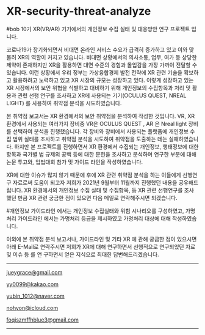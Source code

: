 # XR-security-threat-analyze 
#bob 10기 XR(VR/AR) 기기에서의 개인정보 수집 실태 및 대응방안 연구 프로젝트 입니다.
 
 
코로나19가 장기화되면서 비대면 온라인 서비스 수요가 급격히 증가하고 있고 이와 맞물려 XR의 역할이 커지고 있습니다. 비대면 상황에서의 의사소통, 업무, 여가 등 상당한 제약이 존재하지만 XR을 활용하면 대면 수준의 경험과 몰입감을 가장 가까이 전달할 수 있습니다.
 이런 상황에서 우리 정부는 가상융합경제 발전 전략에 XR 관련 기술을 확보하고 활용하려고 노력하고 있고 XR 시장의 규모는 성장하고 있다. 이렇게 성장하고 있는 XR 시장에서의 보안 위협을 식별하고 대비하기 위해 개인정보의 수집항목과 처리 및 활용과 관련 선행 연구를 조사하고 XR에 사용되는 기기(OCULUS QUEST, NREAL LIGHT) 를 사용하여 취약점 분석을 시도하였습니다.

 본 취약점 보고서는 XR 환경에서의 보안 취약점을 분석하여 작성한 것입니다.  VR, XR 환경에서 사용되는 여러가지 장비중 VR은 OCULUS QUEST , AR 은 Nreal light 장비를 선택하여 분석을 진행했습니다.  각 장비와 장비에서 사용되는 플랫폼에 개인정보 수집 범위 실태를 조사하고 취약점 분석을 시도하여 취약점을 도출하는 데는 실패하였습니다.
 하지만 본 프로젝트를 진행하면서 XR 환경에서 수집되는 개인정보, 행태정보에 대한 항목과 국가별 법 규제의 공백 등에 대한 문헌을 조사하고 분석하며 연구한 부분에 대해 논문 투고와, 입법대회 참가 및 가이드 라인을 작성하였습니다.

 XR에 대한 이슈가 많지 않기 때문에 후에 XR 관련 취약점 분석을 하는 이들에게 선행연구 자료로써 도움이 되고자 저희가 2021년 9월부터 11월까지 진행했던 내용을 공유해드립니다. XR 환경에서의 개인정보 수집 실태 및 수집항목, 등 XR 관련 선행연구를 조사했던 만큼 XR 관련 궁금한 점이 있으면 다음 메일로 연락해주시면 되겠습니다.
 
 
 #개인정보 가이드라인 에서는 개인정보 수집실태와 위험 시나리오를 구성하였고, 가명처리 가이드라인 에서는 가명처리 등급을 제시하였고 가명처리 대상에 대해 작성하였습니다.
 
 
 이외에 본 취약점 분석 보고서나, 가이드라인 및 기타 XR 에 관해 궁금한 점이 있으시면 아래 E-Mail로 연락주시면 저희가 XR에 대해 연구하면서 선행적으로 연구되었던 자료 및 이슈 등 를 연  구하면서 얻은 지식으로 최대한 답변해드리겠습니다.
 
 
 

 ----------------------------
jueygrace@gmail.com 

yy0099@kakao.com

yubin_1012@naver.com

nohyon@icloud.com

foqjszmffhblue3@gmail.com

----------------------------
